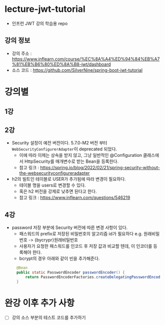 # lecture-jwt-tutorial
- 인프런 JWT 강의 학습용 repo

## 강의 정보
- 강의 주소 : https://www.inflearn.com/course/%EC%8A%A4%ED%94%84%EB%A7%81%EB%B6%80%ED%8A%B8-jwt/dashboard
- 소스 코드 : https://github.com/SilverNine/spring-boot-jwt-tutorial

# 강의별

## 1강

## 2강
- Security 설정이 예전 버전이다. 5.7.0-M2 버전 부터 `WebSecurityConfigurerAdapter`이 deprecated 되었다.
  - 이에 따라 이제는 상속을 받지 않고, 그냥 일반적인 @Configuration 클래스에서 HttpSecurity를 매개변수로 받는 Bean을 등록한다. 
  - 참고 링크 :  <https://spring.io/blog/2022/02/21/spring-security-without-the-websecurityconfigureradapter>
- h2의 빌트인 테이블로 USER가 추가됨에 따라 변경이 필요하다.
  - 테이블 명을 users로 변경할 수 있다.
  - 혹은 h2 버전을 강제로 낮추면 된다고 한다.
  - 참고 링크 : <https://www.inflearn.com/questions/546219>

## 4강
- password 저장 부분에 Security 버전에 따른 변경 사항이 있다.
  - 패스워드의 prefix로 저장된 비밀번호의 알고리즘 id가 필요하다 e.g. 원래비밀번호 -> {bycrypr}원래비밀번호
  - 사용자가 요청한 패스워드를 인코드 후 저장 값과 비교할 텐데, 이 인코더를 등록해야 한다.
  - bcrypt의 경우 아래와 같이 빈을 추가해준다.
  ```java
    @Bean
    public static PasswordEncoder passwordEncoder() {
        return PasswordEncoderFactories.createDelegatingPasswordEncoder();
    }
  ```
  

# 완강 이후 추가 사항
- [ ] 강의 소스 부분의 테스트 코드를 추가하기